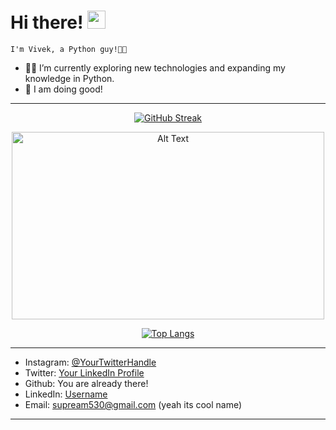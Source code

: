 <!---
CshardZ/CshardZ is a ✨ special ✨ repository because its `README.md` (this file) appears on your GitHub profile.
You can click the Preview link to take a look at your changes.
--->

# Hi there! <img src="https://media.giphy.com/media/hvRJCLFzcasrR4ia7z/giphy.gif" width="29px" height="29px">

    I'm Vivek, a Python guy!🐍🌐


- 👨‍💻 I’m currently exploring new technologies and expanding my knowledge in Python.
- 🌱 I am doing good!


<hr>
<div>
  <p align="center">
    <a href="https://github.com/yourusername">
      <img src="https://github-readme-streak-stats.herokuapp.com/?user=CshardZ" alt="GitHub Streak">
    </a>
  </p>
    <div align="center">
  <img src="https://wallpapercave.com/wp/wp4412356.gif" alt="Alt Text" width="500" height="300">
</div>
  <p align="center">
    <a href="https://github.com/CshardZ/github-readme-stats">
      <img src="https://github-readme-stats.vercel.app/api/top-langs/?username=CshardZ" alt="Top Langs">
    </a>
  </p>
</div>
<hr>


- Instagram: [@YourTwitterHandle](https://twitter.com/YourTwitterHandle)
- Twitter: [Your LinkedIn Profile](https://www.linkedin.com/in/yourlinkedinprofile/)
- Github: You are already there!
- LinkedIn: [Username]()
- Email: supream530@gmail.com (yeah its cool name)

<hr>
<br>
